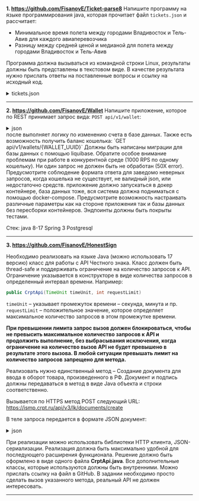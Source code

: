 **1. https://github.com/FisanovE/Ticket-parse8**
Напишите программу на языке программирования java, которая прочитает файл `tickets.json` и рассчитает:
- Минимальное время полета между городами Владивосток и Тель-Авив для каждого авиаперевозчика
- Разницу между средней ценой  и медианой для полета между городами  Владивосток и Тель-Авив

Программа должна вызываться из командной строки Linux, результаты должны быть представлены в текстовом виде. 
В качестве результата нужно прислать ответы на поставленные вопросы и ссылку на исходный код.

<details>

<summary>tickets.json</summary>

```json
{
  "tickets": [{
    "origin": "VVO",
    "origin_name": "Владивосток",
    "destination": "TLV",
    "destination_name": "Тель-Авив",
    "departure_date": "12.05.18",
    "departure_time": "16:20",
    "arrival_date": "12.05.18",
    "arrival_time": "22:10",
    "carrier": "TK",
    "stops": 3,
    "price": 12400
  }, {
    "origin": "VVO",
    "origin_name": "Владивосток",
    "destination": "TLV",
    "destination_name": "Тель-Авив",
    "departure_date": "12.05.18",
    "departure_time": "17:20",
    "arrival_date": "12.05.18",
    "arrival_time": "23:50",
    "carrier": "S7",
    "stops": 1,
    "price": 13100
  }, {
    "origin": "VVO",
    "origin_name": "Владивосток",
    "destination": "TLV",
    "destination_name": "Тель-Авив",
    "departure_date": "12.05.18",
    "departure_time": "12:10",
    "arrival_date": "12.05.18",
    "arrival_time": "18:10",
    "carrier": "SU",
    "stops": 0,
    "price": 15300
  }, {
    "origin": "VVO",
    "origin_name": "Владивосток",
    "destination": "TLV",
    "destination_name": "Тель-Авив",
    "departure_date": "12.05.18",
    "departure_time": "17:00",
    "arrival_date": "12.05.18",
    "arrival_time": "23:30",
    "carrier": "TK",
    "stops": 2,
    "price": 11000
  }, {
    "origin": "VVO",
    "origin_name": "Владивосток",
    "destination": "TLV",
    "destination_name": "Тель-Авив",
    "departure_date": "12.05.18",
    "departure_time": "12:10",
    "arrival_date": "12.05.18",
    "arrival_time": "20:15",
    "carrier": "BA",
    "stops": 3,
    "price": 13400
  }, {
    "origin": "VVO",
    "origin_name": "Владивосток",
    "destination": "TLV",
    "destination_name": "Тель-Авив",
    "departure_date": "12.05.18",
    "departure_time": "9:40",
    "arrival_date": "12.05.18",
    "arrival_time": "19:25",
    "carrier": "SU",
    "stops": 3,
    "price": 12450
  }, {
    "origin": "VVO",
    "origin_name": "Владивосток",
    "destination": "TLV",
    "destination_name": "Тель-Авив",
    "departure_date": "12.05.18",
    "departure_time": "17:10",
    "arrival_date": "12.05.18",
    "arrival_time": "23:45",
    "carrier": "TK",
    "stops": 1,
    "price": 13600
  },
    {
      "origin": "VVO",
      "origin_name": "Владивосток",
      "destination": "UFA",
      "destination_name": "Уфа",
      "departure_date": "12.05.18",
      "departure_time": "15:15",
      "arrival_date": "12.05.18",
      "arrival_time": "17:45",
      "carrier": "TK",
      "stops": 1,
      "price": 33400
    },
    {
      "origin": "VVO",
      "origin_name": "Владивосток",
      "destination": "TLV",
      "destination_name": "Тель-Авив",
      "departure_date": "12.05.18",
      "departure_time": "6:10",
      "arrival_date": "12.05.18",
      "arrival_time": "15:25",
      "carrier": "TK",
      "stops": 0,
      "price": 14250
    },
    {
      "origin": "LRN",
      "origin_name": "Ларнака",
      "destination": "TLV",
      "destination_name": "Тель-Авив",
      "departure_date": "12.05.18",
      "departure_time": "12:50",
      "arrival_date": "12.05.18",
      "arrival_time": "14:30",
      "carrier": "SU",
      "stops": 1,
      "price": 7000
    },
    {
      "origin": "VVO",
      "origin_name": "Владивосток",
      "destination": "TLV",
      "destination_name": "Тель-Авив",
      "departure_date": "12.05.18",
      "departure_time": "16:50",
      "arrival_date": "12.05.18",
      "arrival_time": "23:35",
      "carrier": "SU",
      "stops": 1,
      "price": 16700
    },
    {
      "origin": "VVO",
      "origin_name": "Владивосток",
      "destination": "TLV",
      "destination_name": "Тель-Авив",
      "departure_date": "12.05.18",
      "departure_time": "6:10",
      "arrival_date": "12.05.18",
      "arrival_time": "16:15",
      "carrier": "S7",
      "stops": 0,
      "price": 17400
    }]
}
```
</details>

***

**2. https://github.com/FisanovE/Wallet**
Напишите приложение, которое по REST принимает запрос вида:   `POST api/v1/wallet`:

<details>
<summary>json</summary>
  
```json
{
"walletId": "UUID",
"operationType": "DEPOSIT" or "WITHDRAW",
"amount": 1000
}
```
</details>
после выполняет логику по изменению счета в базе данных. Также есть возможность получить баланс кошелька:  `GET api/v1/wallets/{WALLET_UUID}` 
Должны быть написаны миграции для базы данных с помощью liquibase. Обратите особое внимание проблемам при работе в конкурентной среде (1000 RPS по одному кошельку). Ни один запрос не должен быть не обработан (50Х error). Предусмотрите соблюдение формата ответа для заведомо неверных запросов, когда кошелька не существует, не валидный json, или недостаточно средств. приложение должно запускаться в докер контейнере, база данных тоже, вся система должна подниматься с помощью docker-compose. Предусмотрите возможность настраивать различные параметры как на стороне приложения так и базы данных без пересборки контейнеров. Эндпоинты должны быть покрыты тестами.

Стек:
java 8-17 Spring 3 Postgresql

***
**3. https://github.com/FisanovE/HonestSign**

Необходимо реализовать на языке Java (можно использовать 17 версию) класс для работы с API Честного знака. Класс должен быть thread-safe и поддерживать ограничение на количество запросов к API. Ограничение указывается в конструкторе в виде количества запросов в определенный интервал времени. Например:
```java
public CrptApi(TimeUnit timeUnit, int requestLimit)
```
`timeUnit` – указывает промежуток времени – секунда, минута и пр.  
`requestLimit` – положительное значение, которое определяет максимальное количество запросов в этом промежутке времени.

**При превышении лимита запрос вызов должен блокироваться, чтобы не превысить максимальное количество запросов к API и продолжить выполнение, без выбрасывания исключения, когда ограничение на количество вызов API не будет превышено в результате этого вызова. В любой ситуации превышать лимит на количество запросов запрещено для метода.**

Реализовать нужно единственный метод – Создание документа для ввода в оборот товара, произведенного в РФ. Документ и подпись должны передаваться в метод в виде Java объекта и строки соответственно.

Вызывается по HTTPS метод POST следующий URL:  
https://ismp.crpt.ru/api/v3/lk/documents/create

В теле запроса передается в формате JSON документ:

<details>
<summary>json</summary>
```json
{
    "description": {
        "participantInn": "string"
    },
    "doc_id": "string",
    "doc_status": "string",
    "doc_type": "LP_INTRODUCE_GOODS",
    "importRequest": true,
    "owner_inn": "string",
    "participant_inn": "string",
    "producer_inn": "string",
    "production_date": "2020-01-23",
    "production_type": "string",
    "products": [
        {
            "certificate_document": "string",
            "certificate_document_date": "2020-01-23",
            "certificate_document_number": "string",
            "owner_inn": "string",
            "producer_inn": "string",
            "production_date": "2020-01-23",
            "tnved_code": "string",
            "uit_code": "string",
            "uitu_code": "string"
        }
    ],
    "reg_date": "2020-01-23",
    "reg_number": "string"
}
```
</details>

При реализации можно использовать библиотеки HTTP клиента, JSON-сериализации. Реализация должна быть максимально удобной для последующего расширения функционала.
Решение должно быть оформлено в виде одного файла **CrptApi.java**. Все дополнительные классы, которые используются должны быть внутренними.
Можно прислать ссылку на файл в GitHub.
В задании необходимо просто сделать вызов указанного метода, реальный API не должен интересовать. 

***
